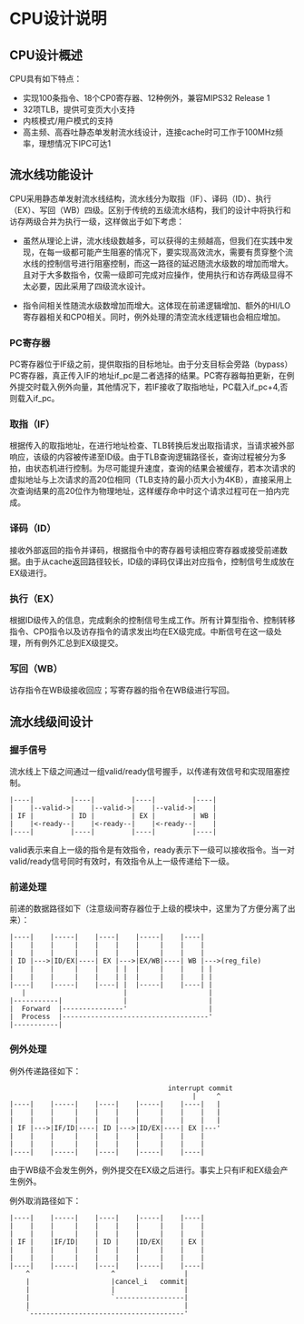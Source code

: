 # CPU设计说明

## CPU设计概述

CPU具有如下特点：

- 实现100条指令、18个CP0寄存器、12种例外，兼容MIPS32 Release 1
- 32项TLB，提供可变页大小支持
- 内核模式/用户模式的支持
- 高主频、高吞吐静态单发射流水线设计，连接cache时可工作于100MHz频率，理想情况下IPC可达1

## 流水线功能设计

CPU采用静态单发射流水线结构，流水线分为取指（IF）、译码（ID）、执行（EX）、写回（WB）四级。区别于传统的五级流水结构，我们的设计中将执行和访存两级合并为执行一级，这样做出于如下考虑：

- 虽然从理论上讲，流水线级数越多，可以获得的主频越高，但我们在实践中发现，在每一级都可能产生阻塞的情况下，要实现高效流水，需要有贯穿整个流水线的控制信号进行阻塞控制，而这一路径的延迟随流水级数的增加而增大。且对于大多数指令，仅需一级即可完成对应操作，使用执行和访存两级显得不太必要，因此采用了四级流水设计。

- 指令间相关性随流水级数增加而增大。这体现在前递逻辑增加、额外的HI/LO寄存器相关和CP0相关。同时，例外处理的清空流水线逻辑也会相应增加。

### PC寄存器

PC寄存器位于IF级之前，提供取指的目标地址。由于分支目标会旁路（bypass）PC寄存器，真正传入IF的地址if_pc是二者选择的结果。PC寄存器每拍更新，在例外提交时载入例外向量，其他情况下，若IF接收了取指地址，PC载入if_pc+4,否则载入if_pc。

### 取指（IF）

根据传入的取指地址，在进行地址检查、TLB转换后发出取指请求，当请求被外部响应，该级的内容被传递至ID级。由于TLB查询逻辑路径长，查询过程被分为多拍，由状态机进行控制。为尽可能提升速度，查询的结果会被缓存，若本次请求的虚拟地址与上次请求的高20位相同（TLB支持的最小页大小为4KB），直接采用上次查询结果的高20位作为物理地址，这样缓存命中时这个请求过程可在一拍内完成。

### 译码（ID）

接收外部返回的指令并译码，根据指令中的寄存器号读相应寄存器或接受前递数据。由于从cache返回路径较长，ID级的译码仅译出对应指令，控制信号生成放在EX级进行。

### 执行（EX）

根据ID级传入的信息，完成剩余的控制信号生成工作。所有计算型指令、控制转移指令、CP0指令以及访存指令的请求发出均在EX级完成。中断信号在这一级处理，所有例外汇总到EX级提交。

### 写回（WB）

访存指令在WB级接收回应；写寄存器的指令在WB级进行写回。

## 流水线级间设计

### 握手信号

流水线上下级之间通过一组valid/ready信号握手，以传递有效信号和实现阻塞控制。

```
|----|         |----|         |----|         |----|
|    |--valid->|    |--valid->|    |--valid->|    |
| IF |         | ID |         | EX |         | WB |
|    |<-ready--|    |<-ready--|    |<-ready--|    |
|----|         |----|         |----|         |----|
```

valid表示来自上一级的指令是有效指令，ready表示下一级可以接收指令。当一对valid/ready信号同时有效时，有效指令从上一级传递给下一级。

### 前递处理

前递的数据路径如下（注意级间寄存器位于上级的模块中，这里为了方便分离了出来）：

```
|----|    |-----|    |----|    |-----|    |----|
|    |    |     |    |    |    |     |    |    |
|    |    |     |    |    |    |     |    |    |
| ID |--->|ID/EX|----| EX |--->|EX/WB|----| WB |--->(reg_file)
|    |    |     |    |    | |  |     |    |    | |
|    |    |     |    |    | |  |     |    |    | |
|----|    |-----|    |----| |  |-----|    |----| |
   |                        |                    |
|-----------|               |                    |
|  Forward  |---------------'                    |
|  Process  |------------------------------------'
|-----------|
```

### 例外处理

例外传递路径如下：

```
                                       interrupt commit
                                             |     ^
|----|    |-----|    |----|    |-----|    |----|   |
|    |    |     |    |    |    |     |    |    |   |
|    |    |     |    |    |    |     |    |    |   |
| IF |--->|IF/ID|----| ID |--->|ID/EX|----| EX |---'
|    |    |     |    |    |    |     |    |    |
|    |    |     |    |    |    |     |    |    |
|----|    |-----|    |----|    |-----|    |----|
```

由于WB级不会发生例外，例外提交在EX级之后进行。事实上只有IF和EX级会产生例外。

例外取消路径如下：

```
|----|    |-----|    |----|    |-----|    |----|
|    |    |     |    |    |    |     |    |    |
|    |    |     |    |    |    |     |    |    |
| IF |    |IF/ID|    | ID |    |ID/EX|    | EX |
|    |    |     |    |    |    |     |    |    |
|    |    |     |    |    |    |     |    |    |
|----|    |-----|    |----|    |-----|    |----|
    ^                    ^                 |
    |                    |cancel_i   commit|
    |                    |                 |
    |                    `-----------------|
    |                                      |
    `--------------------------------------'
```